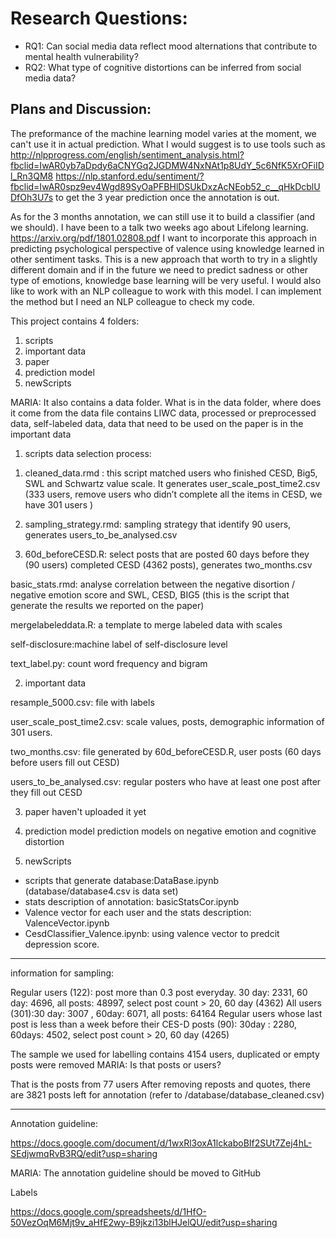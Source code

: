 # Research Questions:

* RQ1: Can social media data reflect mood alternations that contribute to mental health vulnerability? 
* RQ2: What type of cognitive distortions can be inferred from social media data?

## Plans and Discussion:
The preformance of the machine learning model varies at the moment, we can't use it in actual prediction. What I would suggest is to use tools such as http://nlpprogress.com/english/sentiment_analysis.html?fbclid=IwAR0yb7aDpdy6aCNYGq2JGDMW4NxNAt1p8UdY_5c6NfK5XrOFiIDl_Rn3QM8  https://nlp.stanford.edu/sentiment/?fbclid=IwAR0spz9ev4Wgd89SyOaPFBHlDSUkDxzAcNEob52_c__qHkDcblUDfOh3U7s
to get the 3 year prediction once the annotation is out.  

As for the 3 months annotation, we can still use it to build a classifier (and we should). I have been to a talk two weeks ago about Lifelong learning. https://arxiv.org/pdf/1801.02808.pdf I want to incorporate this approach in predicting psychological perspective of valence using knowledge learned in other sentiment tasks. This is a new approach that worth to try in a slightly different domain and if in the future we need to predict sadness or other type of emotions, knowledge base learning will be very useful. I would also like to work with an NLP colleague to work with this model. I can implement the method but I need an NLP colleague to check my code.

This project contains 4 folders:

1. scripts 
2. important data
3. paper
4. prediction model
5. newScripts

MARIA: It also contains a data folder. What is in the data folder, where does it come from 
the data file contains LIWC data, processed or preprocessed data, self-labeled data, data that need to be used on the paper is in the important data


1. scripts
data selection process: 

1) cleaned_data.rmd : this script matched users who finished CESD, Big5, SWL and Schwartz value scale. It generates user_scale_post_time2.csv (333 users, remove users who didn’t complete all the items in CESD, we have 301 users )

2) sampling_strategy.rmd: sampling strategy that identify 90 users, generates users_to_be_analysed.csv

3) 60d_beforeCESD.R: select posts that are posted 60 days before they (90 users) completed CESD (4362 posts), generates two_months.csv

basic_stats.rmd: analyse correlation between the negative disortion / negative emotion score and SWL, CESD, BIG5  (this is the script that generate the results we reported on the paper)

mergelabeleddata.R: a template to merge labeled data with scales

self-disclosure:machine label of self-disclosure level

text_label.py: count word frequency and bigram 

2. important data

resample_5000.csv: file with labels

user_scale_post_time2.csv: scale values, posts, demographic information of 301 users.

two_months.csv: file generated by 60d_beforeCESD.R, user posts (60 days before users fill out CESD)

users_to_be_analysed.csv: regular posters who have at least one post after they fill out CESD

3. paper
haven't uploaded it yet

4. prediction model
prediction models on negative emotion and cognitive distortion

5. newScripts
* scripts that generate database:DataBase.ipynb (database/database4.csv is data set)
* stats description of annotation: basicStatsCor.ipynb
* Valence vector for each user and the stats description: ValenceVector.ipynb
* CesdClassifier_Valence.ipynb: using valence vector to predcit depression score. 

-----------
information for sampling:

Regular users (122): post more than 0.3 post everyday.  30 day: 2331, 60 day: 4696, all posts: 48997, select post count > 20, 60 day (4362)
All users (301):30 day: 3007 , 60day: 6071, all posts: 64164
Regular users whose last post is less than a week before their CES-D posts (90):
30day : 2280,  60days: 4502,  select post count > 20, 60 day (4265)


The sample we used for labelling contains 4154 users, duplicated or empty posts were removed
MARIA: Is that posts or users? 

That is the posts from 77 users
After removing reposts and quotes, there are 3821 posts left for annotation (refer to /database/database_cleaned.csv)

-------

Annotation guideline:

https://docs.google.com/document/d/1wxRl3oxA1lckaboBIf2SUt7Zej4hL-SEdjwmqRvB3RQ/edit?usp=sharing

MARIA: The annotation guideline should be moved to GitHub


Labels

https://docs.google.com/spreadsheets/d/1HfO-50VezOqM6Mjt9v_aHfE2wy-B9jkzi13blHJelQU/edit?usp=sharing

